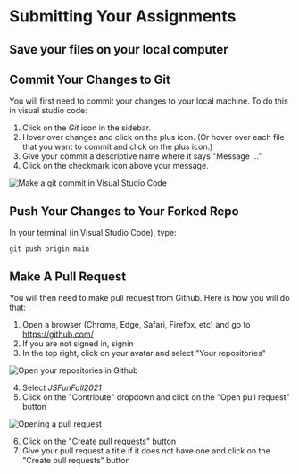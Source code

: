 # Submitting Your Assignments

## Save your files on your local computer

## Commit Your Changes to Git

You will first need to commit your changes to your local machine. To do this in visual studio code:

1. Click on the _Git_ icon in the sidebar.
2. Hover over changes and click on the plus icon. (Or hover over each file that you want to commit and click on the plus icon.)
3. Give your commit a descriptive name where it says "Message ..."
4. Click on the checkmark icon above your message.

![Make a git commit in Visual Studio Code](img/git-commit.png)

## Push Your Changes to Your Forked Repo

In your terminal (in Visual Studio Code), type:

```
git push origin main
```

## Make A Pull Request

You will then need to make pull request from Github. Here is how you will do that:

1. Open a browser (Chrome, Edge, Safari, Firefox, etc) and go to https://github.com/
2. If you are not signed in, signin
3. In the top right, click on your avatar and select "Your repositories"

![Open your repositories in Github](img/git-your-repositories.png)

4. Select _JSFunFall2021_
5. Click on the "Contribute" dropdown and click on the "Open pull request" button

![Opening a pull request](img/open-pull-request.png)

6. Click on the "Create pull requests" button
7. Give your pull request a title if it does not have one and click on the "Create pull requests" button
